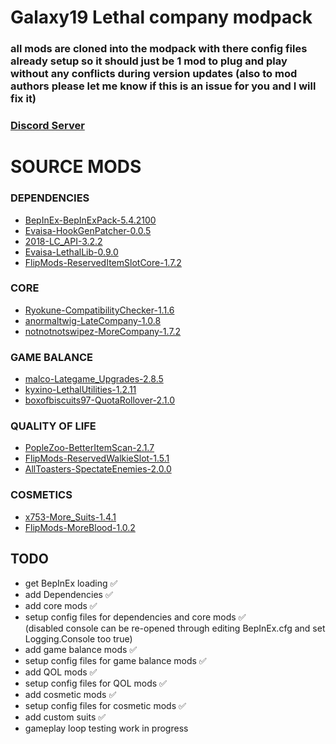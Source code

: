 # Galaxy19 Lethal company modpack
### all mods are cloned into the modpack with there config files already setup so it should just be 1 mod to plug and play without any conflicts during version updates (also to mod authors please let me know if this is an issue for you and I will fix it) 
### [Discord Server](https://discord.gg/dXycaWR88z)

# SOURCE MODS

### DEPENDENCIES
- [BepInEx-BepInExPack-5.4.2100](thunderstore.io/c/lethal-company/p/BepInEx/BepInExPack)
- [Evaisa-HookGenPatcher-0.0.5](thunderstore.io/c/lethal-company/p/Evaisa/HookGenPatcher)
- [2018-LC_API-3.2.2](thunderstore.io/c/lethal-company/p/2018/LC_API)
- [Evaisa-LethalLib-0.9.0](thunderstore.io/c/lethal-company/p/Evaisa/LethalLib)
- [FlipMods-ReservedItemSlotCore-1.7.2](thunderstore.io/c/lethal-company/p/FlipMods/ReservedItemSlotCore)

### CORE
- [Ryokune-CompatibilityChecker-1.1.6](thunderstore.io/c/lethal-company/p/Ryokune/CompatibilityChecker)
- [anormaltwig-LateCompany-1.0.8](thunderstore.io/c/lethal-company/p/anormaltwig/LateCompany)
- [notnotnotswipez-MoreCompany-1.7.2](thunderstore.io/c/lethal-company/p/notnotnotswipez/MoreCompany)

### GAME BALANCE
- [malco-Lategame_Upgrades-2.8.5](thunderstore.io/c/lethal-company/p/malco/Lategame_Upgrades)
- [kyxino-LethalUtilities-1.2.11](thunderstore.io/c/lethal-company/p/kyxino/LethalUtilities)
- [boxofbiscuits97-QuotaRollover-2.1.0](thunderstore.io/c/lethal-company/p/boxofbiscuits97/QuotaRollover)

### QUALITY OF LIFE
- [PopleZoo-BetterItemScan-2.1.7](thunderstore.io/c/lethal-company/p/PopleZoo/BetterItemScan)
- [FlipMods-ReservedWalkieSlot-1.5.1](thunderstore.io/c/lethal-company/p/FlipMods/ReservedWalkieSlot)
- [AllToasters-SpectateEnemies-2.0.0](thunderstore.io/c/lethal-company/p/AllToasters/SpectateEnemies)

### COSMETICS
- [x753-More_Suits-1.4.1](thunderstore.io/c/lethal-company/p/x753/More_Suits)
- [FlipMods-MoreBlood-1.0.2](thunderstore.io/c/lethal-company/p/FlipMods/MoreBlood)

## TODO

- get BepInEx loading ✅
- add Dependencies ✅
- add core mods ✅
- setup config files for dependencies and core mods ✅ <br>
(disabled console can be re-opened through editing BepInEx.cfg and set Logging.Console too true)
- add game balance mods ✅
- setup config files for game balance mods ✅
- add QOL mods ✅
- setup config files for QOL mods  ✅
- add cosmetic mods  ✅
- setup config files for cosmetic mods  ✅
- add custom suits ✅
- gameplay loop testing work in progress